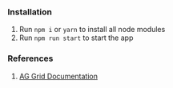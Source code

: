 ### Installation 

1. Run `npm i` or `yarn` to install all node modules
2. Run `npm run start` to start the app


### References

1. [AG Grid Documentation](https://www.ag-grid.com/react-data-grid/)